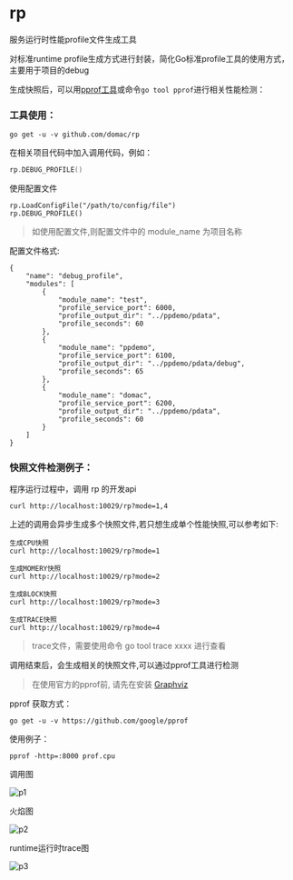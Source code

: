 # rp
服务运行时性能profile文件生成工具

对标准runtime profile生成方式进行封装，简化Go标准profile工具的使用方式，主要用于项目的debug

生成快照后，可以用[pprof工具](https://github.com/google/pprof)或命令`go tool pprof`进行相关性能检测：

### 工具使用：

```
go get -u -v github.com/domac/rp
```

在相关项目代码中加入调用代码，例如：

```go
rp.DEBUG_PROFILE()
```
使用配置文件

```
rp.LoadConfigFile("/path/to/config/file")
rp.DEBUG_PROFILE()
```

> 如使用配置文件,则配置文件中的 module_name 为项目名称

配置文件格式:

```
{
    "name": "debug_profile",
    "modules": [
        {
            "module_name": "test",
            "profile_service_port": 6000,
            "profile_output_dir": "../ppdemo/pdata",
            "profile_seconds": 60
        },
        {
            "module_name": "ppdemo",
            "profile_service_port": 6100,
            "profile_output_dir": "../ppdemo/pdata/debug",
            "profile_seconds": 65
        },
        {
            "module_name": "domac",
            "profile_service_port": 6200,
            "profile_output_dir": "../ppdemo/pdata",
            "profile_seconds": 60
        }
    ]
}
```

### 快照文件检测例子：

程序运行过程中，调用 rp 的开发api

```
curl http://localhost:10029/rp?mode=1,4
```

上述的调用会异步生成多个快照文件,若只想生成单个性能快照,可以参考如下:

```
生成CPU快照
curl http://localhost:10029/rp?mode=1

生成MOMERY快照
curl http://localhost:10029/rp?mode=2

生成BLOCK快照
curl http://localhost:10029/rp?mode=3

生成TRACE快照
curl http://localhost:10029/rp?mode=4
```

> trace文件，需要使用命令 go tool trace xxxx 进行查看

调用结束后，会生成相关的快照文件,可以通过pprof工具进行检测

> 在使用官方的pprof前, 请先在安装 [Graphviz](https://www.graphviz.org/download/)

pprof 获取方式：

```
go get -u -v https://github.com/google/pprof
```

使用例子：

```
pprof -http=:8000 prof.cpu
```

调用图

![p1](http://og0usnhfv.bkt.clouddn.com/p1.png)

火焰图

![p2](http://og0usnhfv.bkt.clouddn.com/p2.png)

runtime运行时trace图

![p3](http://og0usnhfv.bkt.clouddn.com/trace.png)
